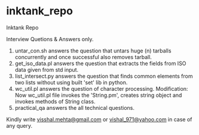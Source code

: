 inktank_repo
============

Inktank Repo

Interview Quetions & Answers only.
1. untar_con.sh answers the question that untars huge (n) tarballs concurrently and once successful also removes tarball.
2. get_iso_data.pl answers the question that extracts the fields from ISO data given from std input.
3. list_intersect.py answers the question that finds common elements from two lists without using built 'set' lib in python.
4. wc_util.pl answers the question of character processing.
   Modification: Now wc_util.pl file invokes the 'String.pm', creates string object and invokes methods of String class.
5. practical_qa answers the all technical questions.

Kindly write visshal.mehta@gmail.com or vishal_971@yahoo.com in case of any query.
